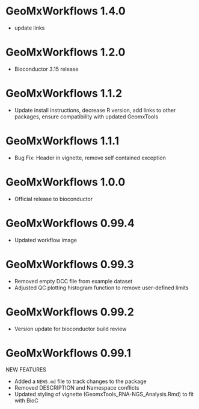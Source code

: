 # GeoMxWorkflows 1.4.0

* update links

# GeoMxWorkflows 1.2.0

* Bioconductor 3.15 release

# GeoMxWorkflows 1.1.2

* Update install instructions, decrease R version, add links to other packages, ensure compatibility with updated GeomxTools

# GeoMxWorkflows 1.1.1

* Bug Fix: Header in vignette, remove self contained exception

# GeoMxWorkflows 1.0.0

* Official release to bioconductor

# GeoMxWorkflows 0.99.4

* Updated workflow image

# GeoMxWorkflows 0.99.3

* Removed empty DCC file from example dataset
* Adjusted QC plotting histogram function to remove user-defined limits

# GeoMxWorkflows 0.99.2

* Version update for bioconductor build review

# GeoMxWorkflows 0.99.1

NEW FEATURES

* Added a `NEWS.md` file to track changes to the package
* Removed DESCRIPTION and Namespace conflicts
* Updated styling of vignette (GeomxTools_RNA-NGS_Analysis.Rmd) to fit with BioC
